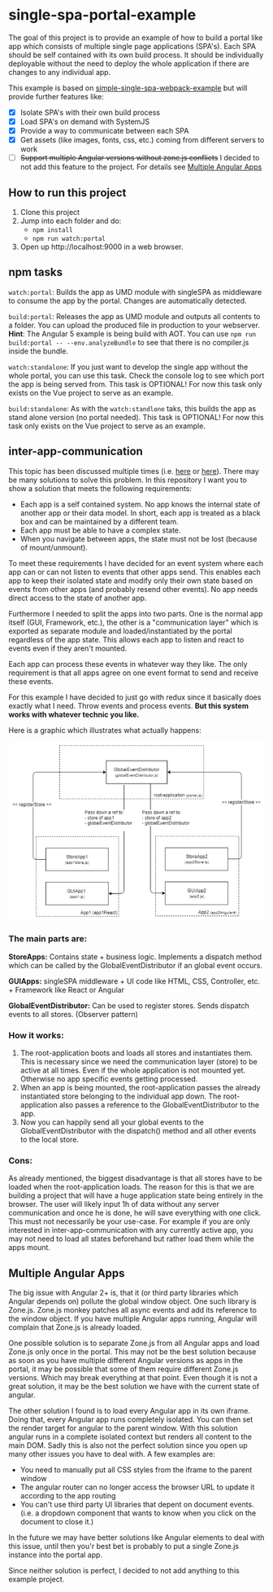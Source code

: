 # single-spa-portal-example
The goal of this project is to provide an example of how to build a portal like app which consists of multiple single page applications (SPA's). Each SPA should be self contained with its own build process. It should be individually deployable without the need to deploy the whole application if there are changes to any individual app.

This example is based on [simple-single-spa-webpack-example](https://github.com/joeldenning/simple-single-spa-webpack-example/blob/master/README.md) but will provide further features like:

- [x] Isolate SPA's with their own build process
- [x] Load SPA's on demand with SystemJS
- [x] Provide a way to communicate between each SPA
- [x] Get assets (like images, fonts, css, etc.) coming from different servers to work
- [ ] ~~Support multiple Angular versions without zone.js conflicts~~ I decided to not add this feature to the project. For details see [Multiple Angular Apps](#multiple-angular-apps)

## How to run this project
1. Clone this project
2. Jump into each folder and do:
   - `npm install`
   - `npm run watch:portal`
4. Open up http://localhost:9000 in a web browser.

## npm tasks
`watch:portal`: Builds the app as UMD module with singleSPA as middleware to consume the app by the portal. Changes are automatically detected.

`build:portal`: Releases the app as UMD module and outputs all contents to a folder. You can upload the produced file in production to your webserver. **Hint**: The Angular 5 example is being build with AOT. You can use `npm run build:portal -- --env.analyzeBundle` to see that there is no compiler.js inside the bundle.

`watch:standalone`: If you just want to develop the single app without the whole portal, you can use this task. Check the console log to see which port the app is being served from. This task is OPTIONAL! For now this task only exists on the Vue project to serve as an example.

`build:standalone`: As with the `watch:standlone` taks, this builds the app as stand alone version (no portal needed). This task is OPTIONAL! For now this task only exists on the Vue project to serve as an example.

## inter-app-communication
This topic has been discussed multiple times (i.e. [here](https://github.com/CanopyTax/single-spa/issues/112) or [here](https://github.com/CanopyTax/single-spa/issues/107)). There may be many solutions to solve this problem. In this repository I want you to show a solution that meets the following requirements:

- Each app is a self contained system. No app knows the internal state of another app or their data model. In short, each app is treated as a black box and can be maintained by a different team. 
- Each app must be able to have a complex state. 
- When you navigate between apps, the state must not be lost (because of mount/unmount).

To meet these requirements I have decided for an event system where each app can or can not listen to events that other apps send. This enables each app to keep their isolated state and modify only their own state based on events from other apps (and probably resend other events). No app needs direct access to the state of another app.

Furthermore I needed to split the apps into two parts. One is the normal app itself (GUI, Framework, etc.), the other is a "communication layer" which is exported as separate module and loaded/instantiated by the portal regardless of the app state. This allows each app to listen and react to events even if they aren't mounted.

Each app can process these events in whatever way they like. The only requirement is that all apps agree on one event format to send and receive these events.

For this example I have decided to just go with redux since it basically does exactly what I need. Throw events and process events. **But this system works with whatever technic you like.**

Here is a graphic which illustrates what actually happens:

![inter-app-communication](docs/inter-app-communication.jpg "inter-app-communication")

### The main parts are:

**StoreApps:** Contains state + business logic. Implements a dispatch method which can be called by the GlobalEventDistributor if an global event occurs.

**GUIApps:** singleSPA middleware + UI code like HTML, CSS, Controller, etc. + Framework like React or Angular

**GlobalEventDistributor:** Can be used to register stores. Sends dispatch events to all stores. (Observer pattern)

### How it works:
1. The root-application boots and loads all stores and instantiates them. This is necessary since we need the communication layer (store) to be active at all times. Even if the whole application is not mounted yet. Otherwise no app specific events getting processed.
2. When an app is being mounted, the root-application passes the already instantiated store belonging to the individual app down. The root-application also passes a reference to the GlobalEventDistributor to the app. 
3. Now you can happily send all your global events to the GlobalEventDistributor with the dispatch() method and all other events to the local store.

### Cons:
As already mentioned, the biggest disadvantage is that all stores have to be loaded when the root-application loads. The reason for this is that we are building a project that will have a huge application state being entirely in the browser. The user will likely input 1h of data without any server communication and once he is done, he will save everything with one click. 
This must not necessarily be your use-case. For example if you are only interested in inter-app-communication with any currently active app, you may not need to load all states beforehand but rather load them while the apps mount.  

## Multiple Angular Apps
The big issue with Angular 2+ is, that it (or third party libraries which Angular depends on) pollute the global window object. One such library is Zone.js. Zone.js monkey patches all async events and add its reference to the window object. If you have multiple Angular apps running, Angular will complain that Zone.js is already loaded.

One possible solution is to separate Zone.js from all Angular apps and load Zone.js only once in the portal. This may not be the best solution because as soon as you have multiple different Angular versions as apps in the portal, it may be possible that some of them require different Zone.js versions. Which may break everything at that point. Even though it is not a great solution, it may be the best solution we have with the current state of angular.

The other solution I found is to load every Angular app in its own iframe. Doing that, every Angular app runs completely isolated. You can then set the render target for angular to the parent window. With this solution angular runs in a complete isolated context but renders all content to the main DOM. Sadly this is also not the perfect solution since you open up many other issues you have to deal with. A few examples are: 
- You need to manually put all CSS styles from the iframe to the parent window 
- The angular router can no longer access the browser URL to update it according to the app routing 
- You can't use third party UI libraries that depent on document events. (i.e. a dropdown component that wants to know when you click on the document to close it.) 

In the future we may have better solutions like Angular elements to deal with this issue, until then you'r best bet is probably to put a single Zone.js instance into the portal app. 

Since neither solution is perfect, I decided to not add anything to this example project.
